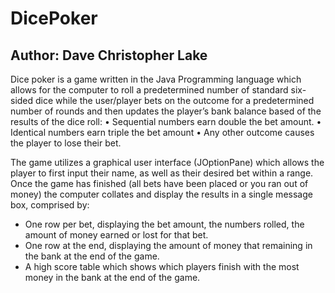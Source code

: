 # DicePoker

## Author: Dave Christopher Lake

Dice poker is a game written in the Java Programming language which allows for the computer to roll a predetermined number of standard six-sided dice while the user/player bets on the outcome for a predetermined number of rounds and then updates the player’s bank balance based of the results of the dice roll:
•	Sequential numbers earn double the bet amount.
•	Identical numbers earn triple the bet amount
•	Any other outcome causes the player to lose their bet.

The game utilizes a graphical user interface (JOptionPane) which allows the player to first input their name, as well as their desired bet within a range. Once the game has finished (all bets have been placed or you ran out of money) the computer collates and display the results in a single message box, comprised by:
- One row per bet, displaying the bet amount, the numbers rolled, the amount of money earned or lost for that bet.
- One row at the end, displaying the amount of money that remaining in the bank at the end of the game.
- A high score table which shows which players finish with the most money in the bank at the end of the game.

